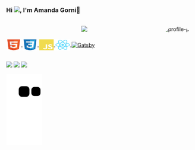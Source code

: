 ### Hi <img src="https://raw.githubusercontent.com/kaueMarques/kaueMarques/master/hi.gif" width="30px">, I'm Amanda Gorni🌸



<div style="display: inline_block"><br>
  <img align="right" alt="profile-pic" height="300" style="border-radius:50px;" src="https://user-images.githubusercontent.com/81422288/162552243-380ce48c-71ad-4c49-a1a7-ea3feac95573.gif">

</div>

<div align="center">
  <a href="https://github.com/AmandaGorni">
  <img height="150em" src="https://github-readme-stats.vercel.app/api/top-langs/?username=AmandaGorni&layout=compact&langs_count=7&theme=dracula"/>
</div>
<div style="display: inline_block"><br>
  <img align="center" alt="HTML" height="30" width="40" src="https://raw.githubusercontent.com/devicons/devicon/master/icons/html5/html5-original.svg">
  <img align="center" alt="CSS" height="30" width="40" src="https://raw.githubusercontent.com/devicons/devicon/master/icons/css3/css3-original.svg">
  <img align="center" alt="Js" height="30" width="40" src="https://raw.githubusercontent.com/devicons/devicon/master/icons/javascript/javascript-plain.svg">
  <img align="center" alt="React" height="30" width="40" src="https://raw.githubusercontent.com/devicons/devicon/master/icons/react/react-original.svg">
  <img align="center" alt="Gatsby" height="30" width="40" src="https://cdn.jsdelivr.net/gh/devicons/devicon/icons/gatsby/gatsby-plain.svg">
          
</div>
  
  ##
  <div> 
  
  <a href="https://instagram.com/amanda.dspg" target="_blank"><img src="https://img.shields.io/badge/-Instagram-%23E4405F?style=for-the-badge&logo=instagram&logoColor=white" target="_blank"></a>
 	<a href = "mailto:ap.gorni@gmail.com"><img src="https://img.shields.io/badge/Gmail-D14836?style=for-the-badge&logo=gmail&logoColor=white" target="_blank"></a>
  <a href="https://www.linkedin.com/in/amandagorni" target="_blank"><img src="https://img.shields.io/badge/-LinkedIn-%230077B5?style=for-the-badge&logo=linkedin&logoColor=white" target="_blank"></a> 
 
  ![Snake animation](https://github.com/rafaballerini/rafaballerini/blob/output/github-contribution-grid-snake.svg)
 
</div>


